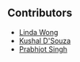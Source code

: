 ## Contributors
- [Linda Wong]()
- [Kushal D'Souza](https://github.com/lyndonkl)
- [Prabhjot Singh](https://github.com/Prabhjot2094)
